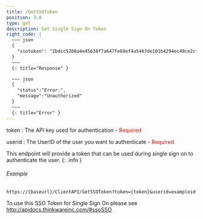 ```yaml
---
title: /GetSSOToken
position: 3.0
type: get
description: Get Single Sign On Token
right_code: |
  ~~~ json
  {
    "ssotoken": "2bdcc5208a4e45638f7a647fe69ef4a5467de101b4294ec49ce2cfceb4d15aacb9b530cc220e47c0bbcb976bfcd413028ed0b6c5a252443fa2834ecf26ba4b0d"
  }
  ~~~
  {: title="Response" }

  ~~~ json
  {
    "status":"Error:",
    "message":"Unauthorized"
  }
  ~~~
  {: title="Error" }
---
```

token
: The API key used for authentication - <span style="color: red">Required</span>

userid
: The UserID of the user you want to authenticate - <span style="color: red">Required</span>

This endpoint will provide a token that can be used during single sign on to authenticate the user.
{: .info }

###### Example

```
https://{baseurl}/ClientAPI/GetSSOToken?token={token}&userid=exampleid
```

To use this SSO Token for Single Sign On please see http://apidocs.thinkwareinc.com/#ssoSSO
